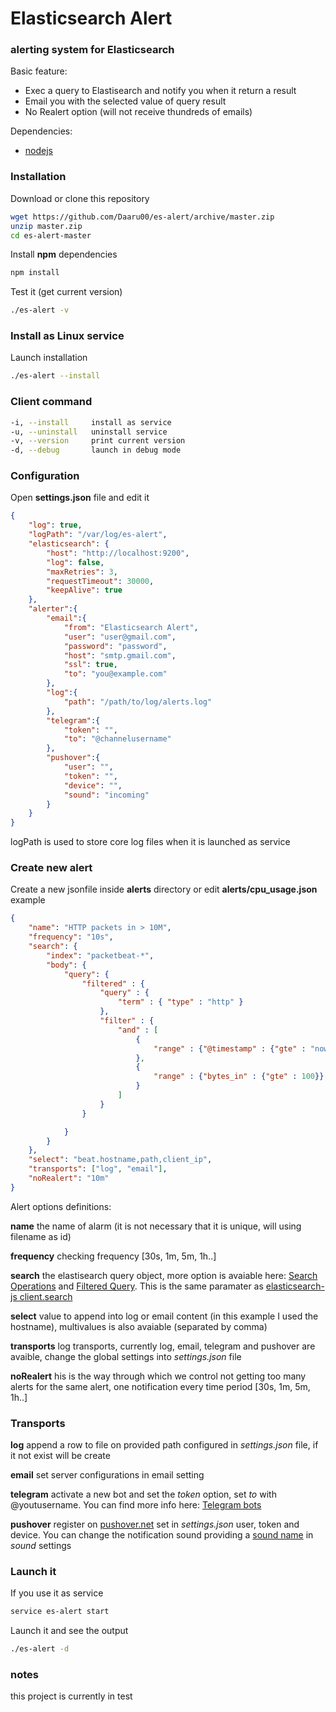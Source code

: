 # Elasticsearch Alert
### alerting system for Elasticsearch

Basic feature:

* Exec a query to Elastisearch and notify you when it return a result
* Email you with the selected value of query result
* No Realert option (will not receive thundreds of emails)

Dependencies:

* [nodejs](https://nodejs.org/en/download/package-manager/)

### Installation

Download or clone this repository

```bash
wget https://github.com/Daaru00/es-alert/archive/master.zip
unzip master.zip
cd es-alert-master
```

Install __npm__ dependencies

```bash
npm install
```

Test it (get current version)

```bash
./es-alert -v
```


### Install as Linux service

Launch installation

```bash
./es-alert --install
```

### Client command

```bash
-i, --install	  install as service
-u, --uninstall	  uninstall service
-v, --version	  print current version
-d, --debug		  launch in debug mode
```

### Configuration

Open __settings.json__ file and edit it

```json
{
    "log": true,
    "logPath": "/var/log/es-alert",
    "elasticsearch": {
        "host": "http://localhost:9200",
        "log": false,
        "maxRetries": 3,
        "requestTimeout": 30000,
        "keepAlive": true
    },
    "alerter":{
        "email":{
            "from": "Elasticsearch Alert",
            "user": "user@gmail.com",
            "password": "password",
            "host": "smtp.gmail.com",
            "ssl": true,
            "to": "you@example.com"
        },
        "log":{
            "path": "/path/to/log/alerts.log"
        },
        "telegram":{
            "token": "",
            "to": "@channelusername"
        },
        "pushover":{
            "user": "",
            "token": "",
            "device": "",
            "sound": "incoming"
        }
    }
}
```
logPath is used to store core log files when it is launched as service

### Create new alert

Create a new jsonfile inside __alerts__ directory or edit __alerts/cpu_usage.json__ example

```json
{
    "name": "HTTP packets in > 10M",
    "frequency": "10s",
    "search": {
        "index": "packetbeat-*",
        "body": {
            "query": {
                "filtered" : {
                    "query" : {
                        "term" : { "type" : "http" }
                    },
                    "filter" : {
                        "and" : [
                            {
                                "range" : {"@timestamp" : {"gte" : "now-10s"}}
                            },
                            {
                                "range" : {"bytes_in" : {"gte" : 100}}
                            }
                        ]
                    }
                }

            }
        }
    },
    "select": "beat.hostname,path,client_ip",
    "transports": ["log", "email"],
    "noRealert": "10m"
}
```

Alert options definitions:

__name__ the name of alarm (it is not necessary that it is unique, will using filename as id)

__frequency__ checking frequency [30s, 1m, 5m, 1h..]

__search__ the elastisearch query object, more option is avaiable here: [Search Operations](https://www.elastic.co/guide/en/elasticsearch/client/php-api/current/_search_operations.html) and [Filtered Query](https://www.elastic.co/guide/en/elasticsearch/reference/current/query-dsl-filtered-query.html). This is the same paramater as [elasticsearch-js client.search](https://github.com/elastic/elasticsearch-js#examples)

__select__ value to append into log or email content (in this example I used the hostname), multivalues is also avaiable (separated by comma)

__transports__ log transports, currently log, email, telegram and pushover are avaible, change the global settings into _settings.json_ file

__noRealert__ his is the way through which we control not getting too many alerts for the same alert, one notification every time period [30s, 1m, 5m, 1h..]

### Transports

__log__ append a row to file on provided path configured in _settings.json_ file, if it not exist will be create

__email__ set server configurations in email setting

__telegram__ activate a new bot and set the _token_ option, set _to_ with @youtusername. You can find more info here: [Telegram bots](https://core.telegram.org/bots)

__pushover__ register on [pushover.net](https://pushover.net/) set in _settings.json_ user, token and device. You can change the notification sound providing a [sound name](https://pushover.net/api#sounds) in _sound_ settings

### Launch it

If you use it as service
```bash
service es-alert start
```

Launch it and see the output
```bash
./es-alert -d
```

### notes

this project is currently in test
